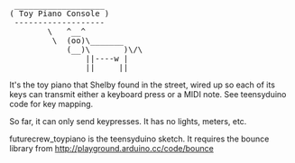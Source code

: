 <pre>
 ___________________
( Toy Piano Console )
 -------------------
        \   ^__^
         \  (oo)\_______
            (__)\       )\/\
                ||----w |
                ||     ||
</pre>

It's the toy piano that Shelby found in the street, wired up so 
each of its keys can transmit either a keyboard press or
a MIDI note. See teensyduino code for key mapping.

So far, it can only send keypresses.  It has no lights, meters, etc. 

futurecrew_toypiano is the teensyduino sketch.  It requires the bounce library
from http://playground.arduino.cc/code/bounce



